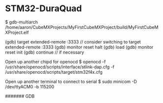 # STM32-DuraQuad
$ gdb-multiarch /home/aaron/CubeMXProjects/MyFirstCubeMXProject/build/MyFirstCubeMXProject.elf

(gdb) target extended-remote :3333   // consider switching to target extended-remote :3333
(gdb) monitor reset halt
(gdb) load
(gdb) monitor reset init
(gdb) continue // if necessary

Open up another chipd for openocd 
$ openocd -f /usr/share/openocd/scripts/interface/stlink-dap.cfg -f /usr/share/openocd/scripts/target/stm32f4x.cfg

Open up another terminal to connect to serial
$ sudo minicom -D /dev/ttyACM0 -b 115200




####### GDB
